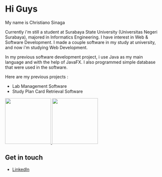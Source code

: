 Hi Guys
==
My name is Christiano Sinaga

Currently i'm still a student at Surabaya State University (Universitas Negeri Surabaya), majored in Informatics Engineering.
I have interest in Web & Software Development. I made a couple software in my study at university, and now i'm studying Web Development.

In my previous software development project, i use Java as my main language and with the help of JavaFX. I also programmed simple database that were used in the software.

Here are my previous projects :
- Lab Management Software
- Study Plan Card Retrieval Software

<p align="left">
<a href="https://github.com/christianoSinaga">
  <img height="150em" src="https://github-readme-stats-eight-theta.vercel.app/api?username=christianoSinaga&show_icons=true&theme=algolia&include_all_commits=true&count_private=true"/>
  <img height="150em" src="https://github-readme-stats-eight-theta.vercel.app/api/top-langs/?username=christianoSinaga&layout=compact&langs_count=8&theme=algolia"/>
</a>
</p>

Get in touch
--
- [LinkedIn](https://www.linkedin.com/in/christiano-sinaga-22a6a828a/)
